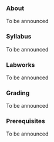 ### About
To be announced


### Syllabus
To be announced

### Labworks
To be announced

### Grading
To be announced

### Prerequisites
To be announced
